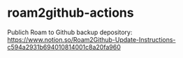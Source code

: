 # roam2github-actions
Publich Roam to Github backup depository: https://www.notion.so/Roam2Github-Update-Instructions-c594a2931b694010814001c8a20fa960
